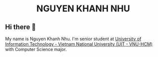 <h1 align="center">
  <b>NGUYEN KHANH NHU</b>
</h1>

## Hi there 👋
My name is Nguyen Khanh Nhu. I'm senior student at [University of Information Technology - Vietnam National University (UIT - VNU-HCM)](https://en.uit.edu.vn/overview-vnuhcm-university-information-technology) with Computer Science major.

<!--

Here are some ideas to get you started:

- 🔭 I’m currently working on ...
- 🌱 I’m currently learning ...
- 👯 I’m looking to collaborate on ...
- 🤔 I’m looking for help with ...
- 💬 Ask me about ...
- 📫 How to reach me: ...
- 😄 Pronouns: ...
- ⚡ Fun fact: ...
-->


